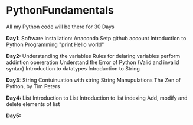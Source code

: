# PythonFundamentals

All my Python code will be there for 30 Days

**Day1:**
  Software installation: Anaconda
  Setp github account
  Introduction to Python Programming "print Hello world"
  
**Day2:**
  Understanding the variables
  Rules for delaring variables
  perform addintion opereration
  Understand the Error of Python (Valid and invalid syntax)
  Introduction to datatypes
  Introduction to String
  
**Day3:** String
  Contuinuation with string
  String Manupulations 
  The Zen of Python, by Tim Peters
  
**Day4:** List
  Introduction to List
  Introduction to list indexing
  Add, modify and delete elements of list

  **Day5:** 
